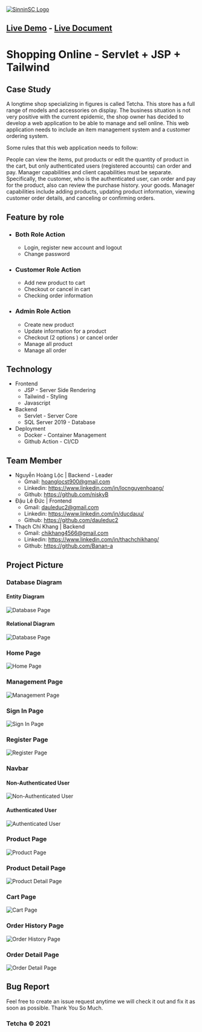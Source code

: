 

[![SinninSC Logo](FigureShop\document\logo.png)]("")

## [Live Demo]() - [Live Document]()

# Shopping Online - Servlet + JSP + Tailwind

## Case Study

A longtime shop specializing in figures is called Tetcha. This store has a full range of models and accessories on display. The business situation is not very positive with the current epidemic, the shop owner has decided to develop a web application to be able to manage and sell online. This web application needs to include an item management system and a customer ordering system.

Some rules that this web application needs to follow:

People can view the items, put products or edit the quantity of product in the cart, but only authenticated users (registered accounts) can order and pay. Manager capabilities and client capabilities must be separate. Specifically, the customer, who is the authenticated user, can order and pay for the product, also can review the purchase history. your goods. Manager capabilities include adding products, updating product information, viewing customer order details, and canceling or confirming orders.

## Feature by role

- ### Both Role Action
     - Login, register new account and logout
     - Change password
- ### Customer Role Action
     - Add new product to cart
     - Checkout or cancel in cart
     - Checking order information
- ### Admin Role Action
     - Create new product
     - Update information for a product
     - Checkout (2 options ) or cancel order
     - Manage all product
     - Manage all order

## Technology

- Frontend
     - JSP - Server Side Rendering
     - Tailwind - Styling
     - Javascript
- Backend
     - Servlet - Server Core
     - SQL Server 2019 - Database
- Deployment
     - Docker - Container Management
     - Github Action - CI/CD

## Team Member

- Nguyễn Hoàng Lộc | Backend - Leader
     - Gmail: hoanglocst900@gmail.com
     - Linkedin: https://www.linkedin.com/in/locnguyenhoang/
     - Github: https://github.com/niskyB
- Đậu Lê Đức | Frontend
     - Gmail: dauleduc2@gmail.com
     - Linkedin: https://www.linkedin.com/in/ducdauu/
     - Github: https://github.com/dauleduc2
- Thạch Chí Khang | Backend
     - Gmail: chikhang4566@gmail.com
     - Linkedin: https://www.linkedin.com/in/thachchikhang/
     - Github: https://github.com/Banan-a

## Project Picture

### Database Diagram

#### Entity Diagram

![Database Page](FigureShop\document\figureShop_Diagram.png)

#### Relational Diagram

![Database Page](FigureShop\document\database.PNG)

### Home Page

![Home Page](FigureShop\document\homePage.png)

### Management Page

![Management Page]()

### Sign In Page

![Sign In Page](FigureShop\document\signInPage.png)

### Register Page
![Register Page](FigureShop\document\registerPage.png)

### Navbar

#### Non-Authenticated User
![Non-Authenticated User](FigureShop\document\navbar_nonAuthenticatedUser.PNG)

#### Authenticated User
![Authenticated User](FigureShop\document\navbar_authenticatedUser.PNG)

### Product Page
![Product Page](FigureShop\document\productPage.png)

### Product Detail Page
![Product Detail Page](FigureShop\document\productDetailPage.png)

### Cart Page
![Cart Page](FigureShop\document\cartPage.png)

### Order History Page
![Order History Page](FigureShop\document\orderHistoryPage.png)

### Order Detail Page
![Order Detail Page](FigureShop\document\orderDetailPage.png)

## Bug Report

Feel free to create an issue request anytime we will check it out and fix it as soon as possible. Thank You So Much.

### Tetcha © 2021